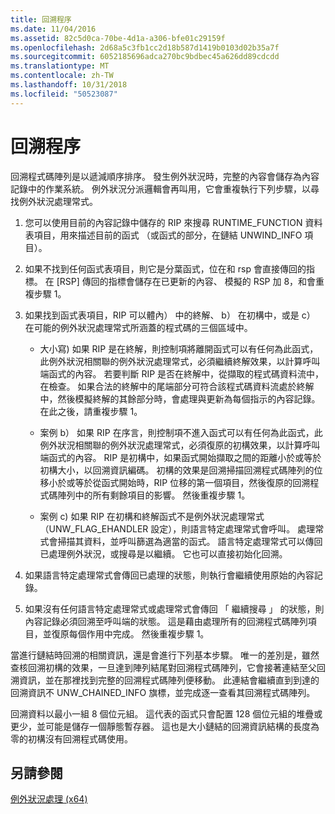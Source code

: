 ```yaml
---
title: 回溯程序
ms.date: 11/04/2016
ms.assetid: 82c5d0ca-70be-4d1a-a306-bfe01c29159f
ms.openlocfilehash: 2d68a5c3fb1cc2d18b587d1419b0103d02b35a7f
ms.sourcegitcommit: 6052185696adca270bc9bdbec45a626dd89cdcdd
ms.translationtype: MT
ms.contentlocale: zh-TW
ms.lasthandoff: 10/31/2018
ms.locfileid: "50523087"
---
```

# <a name="unwind-procedure"></a>回溯程序

回溯程式碼陣列是以遞減順序排序。 發生例外狀況時，完整的內容會儲存為內容記錄中的作業系統。 例外狀況分派邏輯會再叫用，它會重複執行下列步驟，以尋找例外狀況處理常式。

1. 您可以使用目前的內容記錄中儲存的 RIP 來搜尋 RUNTIME_FUNCTION 資料表項目，用來描述目前的函式 （或函式的部分，在鏈結 UNWIND_INFO 項目）。

1. 如果不找到任何函式表項目，則它是分葉函式，位在和 rsp 會直接傳回的指標。 在 [RSP] 傳回的指標會儲存在已更新的內容、 模擬的 RSP 加 8，和會重複步驟 1。

1. 如果找到函式表項目，RIP 可以體內） 中的終解、 b） 在初構中，或是 c） 在可能的例外狀況處理常式所涵蓋的程式碼的三個區域中。

   - 大小寫) 如果 RIP 是在終解，則控制項將離開函式可以有任何為此函式，此例外狀況相關聯的例外狀況處理常式，必須繼續終解效果，以計算呼叫端函式的內容。 若要判斷 RIP 是否在終解中，從擷取的程式碼資料流中，在檢查。 如果合法的終解中的尾端部分可符合該程式碼資料流處於終解中，然後模擬終解的其餘部分時，會處理與更新為每個指示的內容記錄。 在此之後，請重複步驟 1。

   - 案例 b） 如果 RIP 在序言，則控制項不進入函式可以有任何為此函式，此例外狀況相關聯的例外狀況處理常式，必須復原的初構效果，以計算呼叫端函式的內容。 RIP 是初構中，如果函式開始擷取之間的距離小於或等於初構大小，以回溯資訊編碼。 初構的效果是回溯掃描回溯程式碼陣列的位移小於或等於從函式開始時，RIP 位移的第一個項目，然後復原的回溯程式碼陣列中的所有剩餘項目的影響。 然後重複步驟 1。

   - 案例 c) 如果 RIP 在初構和終解函式不是例外狀況處理常式 （UNW_FLAG_EHANDLER 設定），則語言特定處理常式會呼叫。 處理常式會掃描其資料，並呼叫篩選為適當的函式。 語言特定處理常式可以傳回已處理例外狀況，或搜尋是以繼續。 它也可以直接初始化回溯。

1. 如果語言特定處理常式會傳回已處理的狀態，則執行會繼續使用原始的內容記錄。

1. 如果沒有任何語言特定處理常式或處理常式會傳回 「 繼續搜尋 」 的狀態，則內容記錄必須回溯至呼叫端的狀態。 這是藉由處理所有的回溯程式碼陣列項目，並復原每個作用中完成。 然後重複步驟 1。

當進行鏈結時回溯的相關資訊，還是會進行下列基本步驟。 唯一的差別是，雖然查核回溯初構的效果，一旦達到陣列結尾對回溯程式碼陣列，它會接著連結至父回溯資訊，並在那裡找到完整的回溯程式碼陣列便移動。 此連結會繼續直到到達的回溯資訊不 UNW_CHAINED_INFO 旗標，並完成逐一查看其回溯程式碼陣列。

回溯資料以最小一組 8 個位元組。 這代表的函式只會配置 128 個位元組的堆疊或更少，並可能是儲存一個靜態暫存器。 這也是大小鏈結的回溯資訊結構的長度為零的初構沒有回溯程式碼使用。

## <a name="see-also"></a>另請參閱

[例外狀況處理 (x64)](../build/exception-handling-x64.md)